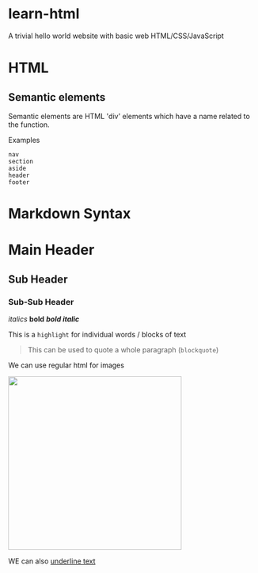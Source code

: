 # learn-html
A trivial hello world website with basic web HTML/CSS/JavaScript

# HTML

## Semantic elements

Semantic elements are HTML 'div' elements which have a name related to the function.

Examples

	nav
	section
	aside
	header
	footer

# Markdown Syntax

# Main Header
## Sub Header
### Sub-Sub Header

*italics*
**bold**
***bold italic***

This is a `highlight` for individual words / blocks of text

> This can be used to quote a whole paragraph (`blockquote`)

We can use regular html for images

<img src="https://www.c-ville.com/wp-content/uploads/2019/09/Cats-660x335.jpg" width="350" />

WE can also 
<span style="text-decoration: underline;">underline text</span>